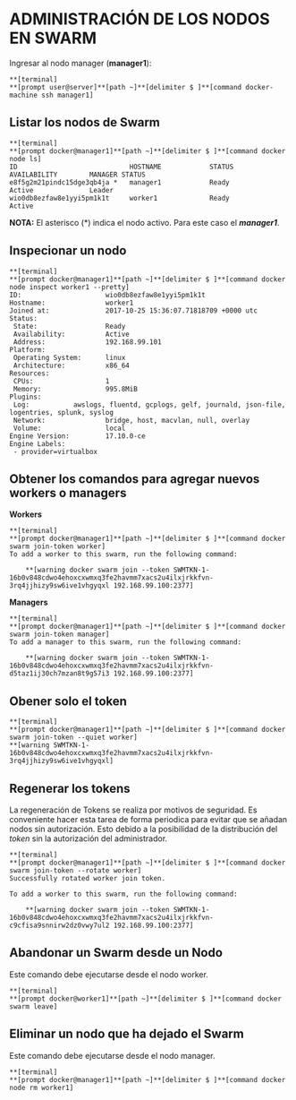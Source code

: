 # ADMINISTRACIÓN DE LOS NODOS EN SWARM

Ingresar al nodo manager \(**manager1**\):

```
**[terminal]
**[prompt user@server]**[path ~]**[delimiter $ ]**[command docker-machine ssh manager1]
```

## Listar los nodos de Swarm

```
**[terminal]
**[prompt docker@manager1]**[path ~]**[delimiter $ ]**[command docker node ls]
ID                            HOSTNAME            STATUS              AVAILABILITY        MANAGER STATUS
e8f5g2m21pindc15dge3qb4ja *   manager1            Ready               Active              Leader
wio0db8ezfaw8e1yyi5pm1k1t     worker1             Ready               Active              
```

**NOTA:** El asterisco \(\*\) indica el nodo activo. Para este caso el _**manager1**_.

## Inspecionar un nodo

```
**[terminal]
**[prompt docker@manager1]**[path ~]**[delimiter $ ]**[command docker node inspect worker1 --pretty]
ID:                     wio0db8ezfaw8e1yyi5pm1k1t
Hostname:               worker1
Joined at:              2017-10-25 15:36:07.71818709 +0000 utc
Status:
 State:                 Ready
 Availability:          Active
 Address:               192.168.99.101
Platform:
 Operating System:      linux
 Architecture:          x86_64
Resources:
 CPUs:                  1
 Memory:                995.8MiB
Plugins:
 Log:           awslogs, fluentd, gcplogs, gelf, journald, json-file, logentries, splunk, syslog
 Network:               bridge, host, macvlan, null, overlay
 Volume:                local
Engine Version:         17.10.0-ce
Engine Labels:
 - provider=virtualbox
```


## Obtener los comandos para agregar nuevos workers o managers

**Workers**

```
**[terminal]
**[prompt docker@manager1]**[path ~]**[delimiter $ ]**[command docker swarm join-token worker]
To add a worker to this swarm, run the following command:

    **[warning docker swarm join --token SWMTKN-1-16b0v848cdwo4ehoxcxwmxq3fe2havmm7xacs2u4ilxjrkkfvn-3rq4jjhizy9sw6ive1vhgyqxl 192.168.99.100:2377]
```

**Managers**

```
**[terminal]
**[prompt docker@manager1]**[path ~]**[delimiter $ ]**[command docker swarm join-token manager]
To add a manager to this swarm, run the following command:

    **[warning docker swarm join --token SWMTKN-1-16b0v848cdwo4ehoxcxwmxq3fe2havmm7xacs2u4ilxjrkkfvn-d5taz1ij30ch7mzan8t9g57i3 192.168.99.100:2377]
```

## Obener solo el token

```
**[terminal]
**[prompt docker@manager1]**[path ~]**[delimiter $ ]**[command docker swarm join-token --quiet worker]
**[warning SWMTKN-1-16b0v848cdwo4ehoxcxwmxq3fe2havmm7xacs2u4ilxjrkkfvn-3rq4jjhizy9sw6ive1vhgyqxl]
```

## Regenerar los tokens

La regeneración de Tokens se realiza por motivos de seguridad. Es conveniente hacer esta tarea de forma periodica para evitar que se añadan nodos sin autorización. Esto debido a la posibilidad de la distribución del _token_ sin la autorización del administrador. 

```
**[terminal]
**[prompt docker@manager1]**[path ~]**[delimiter $ ]**[command docker swarm join-token --rotate worker]
Successfully rotated worker join token.

To add a worker to this swarm, run the following command:

    **[warning docker swarm join --token SWMTKN-1-16b0v848cdwo4ehoxcxwmxq3fe2havmm7xacs2u4ilxjrkkfvn-c9cfisa9snnirw2dz0vwy7ul2 192.168.99.100:2377]
```


## Abandonar un Swarm desde un Nodo

Este comando debe ejecutarse desde el nodo worker.

```
**[terminal]
**[prompt docker@worker1]**[path ~]**[delimiter $ ]**[command docker swarm leave]
```

## Eliminar un nodo que ha dejado el Swarm

Este comando debe ejecutarse desde el nodo manager.

```
**[terminal]
**[prompt docker@manager1]**[path ~]**[delimiter $ ]**[command docker node rm worker1]
```





